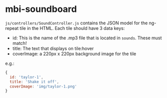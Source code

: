 # mbi-soundboard

`js/controllers/SoundController.js` contains the JSON model for the ng-repeat tile in the HTML. Each tile should have 3 data keys:

- id: This is the name of the .mp3 file that is located in `sounds`. These must match!
- title: The text that displays on tile:hover
- coverImage: a 220px x 220px background image for the tile

e.g.:

```javascript
{
  id: 'taylor-1',
  title: 'Shake it off',
  coverImage: 'img/taylor-1.png'
}
```
